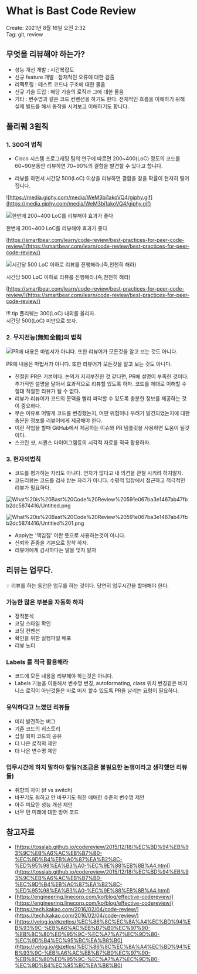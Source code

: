 # What is Bast Code Review

Create: 2021년 8월 16일 오전 2:32  
Tag: git, review


## 무엇을 리뷰해야 하는가?

- 성능 개선 개발 : 시간복잡도
- 신규 feature 개발 : 잠재적인 오류에 대한 검출
- 리팩토링 : 테스트 코드나 구조에 대한 물음
- 신규 기술 도입 : 해당 기술의 로직과 그에 대한 물음
- 기타 : 변수명과 같은 코드 컨벤션을 하기도 한다. 전체적인 흐름을 이해하기 위해 실제 빌드를 해서 동작을 시켜보고 이해하기도 합니다.

## 풀리퀘 3원칙

### 1. 300의 법칙

- Cisco 시스템 프로그래밍 팀의 연구에 따르면 200~400(LoC) 정도의 코드를 60~90분동안 리뷰하면 70~90%의 결함을 발견할 수 있다고 합니다.

- 리뷰를 하면서 시간당 500(LoC) 이상을 리뷰하면 결함을 찾을 확률이 현저히 떨어집니다.

![https://media.giphy.com/media/WeM3bi1akoVQ4/giphy.gif](https://media.giphy.com/media/WeM3bi1akoVQ4/giphy.gif)


![한번에 200~400 LoC를 리뷰해야 효과가 좋다](1.png)

한번에 200~400 LoC를 리뷰해야 효과가 좋다

[https://smartbear.com/learn/code-review/best-practices-for-peer-code-review/](https://smartbear.com/learn/code-review/best-practices-for-peer-code-review/)

![시간당 500 LoC 이하로 리뷰를 진행해라.(즉,천천히 해라)](2.png)

시간당 500 LoC 이하로 리뷰를 진행해라.(즉,천천히 해라)

[https://smartbear.com/learn/code-review/best-practices-for-peer-code-review/](https://smartbear.com/learn/code-review/best-practices-for-peer-code-review/)

!!! tip
    풀리퀘는 300(LoC) 내외를 올리자.   
    시간당 500(LoC) 미만으로 보자.


### 2. 무지전능(無知全能)의 법칙

![PR에 내용은 마법서가 아니다. 또한 리뷰어가 모든것을 알고 보는 것도 아니다.](http://isishall.com/web/upload/NNEditor/20160421/copy(1461228432)-161bdcdd1e526d6b2e9f11bee68e89d0.jpg)

PR에 내용은 마법서가 아니다. 또한 리뷰어가 모든것을 알고 보는 것도 아니다.

- 친절한 PR은 기본이다. 논의가 지지부진한 것 같다면, PR에 설명이 부족한 것이다. 추가적인 설명을 달아서 효과적으로 리뷰할 있도록 하자. 코드를 제대로 이해할 수 절대 적절한 리뷰가 될 수 없다.
- 리뷰가 리뷰어가 코드의 문맥을 빨리 파악할 수 있도록 충분한 정보를 제공하는 것이 중요하다.
- 무슨 이유로 어떻게 코드를 변경했는지, 어떤 위험이나 우려가 발견되었는지에 대한 충분한 정보를 리뷰어에게 제공해야 한다.
- 이런 작업을 할때 GitHub에서 제공하는 이슈와 PR 템플릿을 사용하면 도움이 될것이다.
- 스크린 샷, 시퀀스 다이어그램등의 시각적 자료를 적극 활용하자.

### 3. 현자의법칙

- 코드를 평가하는 자리도 아니다. 연차가 많다고 내 의견을 관철 시키려 하지말자.
- 코드리뷰는 코드를 검사 받는 자리가 아니다. 수평적 입장에서 접근하고 적극적인 리뷰가 필요하다.

![What%20is%20Bast%20Code%20Review%20591e067ba3e1467ab47fbb2dc5874416/Untitled.png](Untitled.png)

![What%20is%20Bast%20Code%20Review%20591e067ba3e1467ab47fbb2dc5874416/Untitled%201.png](Untitled%201.png)

- Apply는 '책임짐' 이란 뜻으로 사용하는것이 아니다.
- 신뢰와 존중을 기본으로 장착 하자.
- 리뷰어에게 감사하다는 말을 잊지 말자

## 리뷰는 업무다.

<aside>
💡 리뷰를 하는 동안은 업무를 하는 것이다. 당연히 업무시간을 할애해야 한다.

</aside>

### 가능한 많은 부분을 자동화 하자

- 정적분석
- 코딩 스타일 확인
- 코딩 컨벤션
- 확인을 위한 실행파일 배포
- 리뷰 노티

### Labels 를 적극 활용해라

- 코드에 모든 내용을 리뷰해야 하는것은 아니다.
- Labels 기능을 이용해서 변수명 변경, autoformating, class 위치 변경같은 비지니스 로직이 아닌것들은 바로 머지 할수 있도록 PR을 날리는 요령이 필요하다.

### **유익하다고 느꼈던 리뷰들**

- 미리 발견하는 버그
- 기존 코드의 히스토리
- 삽질 회피 코드의 공유
- 더 나은 로직의 제안
- 더 나은 변수명 제안

### 업무시간에 하지 말하야 할일?(조금은 불필요한 논쟁이라고 생각했던 리뷰들)

- 취향의 차이 (if vs switch)
- 바꾸기도 뭐하고 안 바꾸기도 뭐한 애매한 수준의 변수명 제안
- 아주 미묘한 성능 개선 제안
- 너무 먼 미래에 대한 방어 코드

## 참고자료

- [https://tosslab.github.io/codereview/2015/12/18/%EC%BD%94%EB%93%9C%EB%A6%AC%EB%B7%B0-%EC%9D%B4%EB%A0%87%EA%B2%8C-%ED%95%98%EA%B3%A0-%EC%9E%88%EB%8B%A4.html](https://tosslab.github.io/codereview/2015/12/18/%EC%BD%94%EB%93%9C%EB%A6%AC%EB%B7%B0-%EC%9D%B4%EB%A0%87%EA%B2%8C-%ED%95%98%EA%B3%A0-%EC%9E%88%EB%8B%A4.html)
- [https://engineering.linecorp.com/ko/blog/effective-codereview/](https://engineering.linecorp.com/ko/blog/effective-codereview/)
- [https://tech.kakao.com/2016/02/04/code-review/](https://tech.kakao.com/2016/02/04/code-review/)
- [https://velog.io/@zetlos/%EC%86%8C%EC%8A%A4%EC%BD%94%EB%93%9C-%EB%A6%AC%EB%B7%B0%EC%97%90-%EB%8C%80%ED%95%9C-%EC%A7%A7%EC%9D%80-%EC%9D%B4%EC%95%BC%EA%B8%B0](https://velog.io/@zetlos/%EC%86%8C%EC%8A%A4%EC%BD%94%EB%93%9C-%EB%A6%AC%EB%B7%B0%EC%97%90-%EB%8C%80%ED%95%9C-%EC%A7%A7%EC%9D%80-%EC%9D%B4%EC%95%BC%EA%B8%B0)
